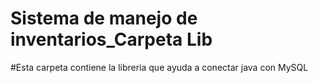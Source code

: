 # Sistema de manejo de inventarios_Carpeta Lib

#Esta carpeta contiene la libreria que ayuda a conectar java con MySQL


